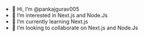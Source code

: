 - 👋 Hi, I’m @pankajgurav005
- 👀 I’m interested in Next.js and Node.Js
- 🌱 I’m currently learning Next.js
- 💞️ I’m looking to collaborate on Next.js and Node.Js

<!---
pankajgurav005/pankajgurav005 is a ✨ special ✨ repository because its `README.md` (this file) appears on your GitHub profile.
You can click the Preview link to take a look at your changes.
--->
